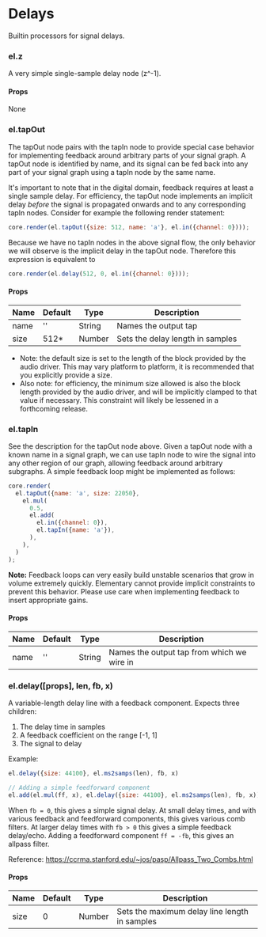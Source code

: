 # Delays

Builtin processors for signal delays.


### el.z

A very simple single-sample delay node (z^-1).

#### Props

None

### el.tapOut

The tapOut node pairs with the tapIn node to provide special case behavior for implementing
feedback around arbitrary parts of your signal graph. A tapOut node is identified by name,
and its signal can be fed back into any part of your signal graph using a tapIn node by the
same name.

It's important to note that in the digital domain, feedback requires at least a single sample
delay. For efficiency, the tapOut node implements an implicit delay _before_ the signal
is propagated onwards and to any corresponding tapIn nodes. Consider for example the following
render statement:

```js
core.render(el.tapOut({size: 512, name: 'a'}, el.in({channel: 0})));
```

Because we have no tapIn nodes in the above signal flow, the only behavior we will observe
is the implicit delay in the tapOut node. Therefore this expression is equivalent to

```js
core.render(el.delay(512, 0, el.in({channel: 0})));
```

#### Props

| Name     | Default  | Type   | Description                                   |
| -------- | -------- | ------ | --------------------------------------------- |
| name     | ''       | String | Names the output tap                          |
| size     | 512\*    | Number | Sets the delay length in samples              |


* Note: the default size is set to the length of the block provided by the audio driver.
  This may vary platform to platform, it is recommended that you explicitly provide a size.
* Also note: for efficiency, the minimum size allowed is also the block length provided by
  the audio driver, and will be implicitly clamped to that value if necessary. This constraint
  will likely be lessened in a forthcoming release.

### el.tapIn

See the description for the tapOut node above. Given a tapOut node with a known name
in a signal graph, we can use tapIn node to wire the signal into any other region of our graph,
allowing feedback around arbitrary subgraphs. A simple feedback loop might be implemented
as follows:

```js
core.render(
  el.tapOut({name: 'a', size: 22050},
    el.mul(
      0.5,
      el.add(
        el.in({channel: 0}),
        el.tapIn({name: 'a'}),
      ),
    ),
  )
);
```

**Note:** Feedback loops can very easily build unstable scenarios that grow in volume
extremely quickly. Elementary cannot provide implicit constraints to prevent this behavior. Please
use care when implementing feedback to insert appropriate gains.

#### Props

| Name     | Default  | Type   | Description                                   |
| -------- | -------- | ------ | --------------------------------------------- |
| name     | ''       | String | Names the output tap from which we wire in    |


### el.delay([props], len, fb, x)

A variable-length delay line with a feedback component. Expects three children:

1. The delay time in samples
2. A feedback coefficient on the range [-1, 1]
3. The signal to delay

Example:
```js
el.delay({size: 44100}, el.ms2samps(len), fb, x)

// Adding a simple feedforward component
el.add(el.mul(ff, x), el.delay({size: 44100}, el.ms2samps(len), fb, x))
```

When `fb = 0`, this gives a simple signal delay. At small delay times, and with various
feedback and feedforward components, this gives various comb filters. At
larger delay times with `fb > 0` this gives a simple feedback delay/echo. Adding
a feedforward component `ff = -fb`, this gives an allpass filter.

Reference: https://ccrma.stanford.edu/~jos/pasp/Allpass_Two_Combs.html

#### Props

| Name     | Default  | Type   | Description                                   |
| -------- | -------- | ------ | --------------------------------------------- |
| size     | 0        | Number | Sets the maximum delay line length in samples |

